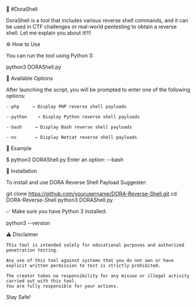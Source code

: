 🔵 #DoraShell


DoraShell is a tool that includes various reverse shell commands, and it can be used in CTF challenges or real-world pentesting to obtain a reverse shell.
Let me explain you about it‼️‼️

⚙️ How to Use

You can run the tool using Python 3:

python3 DORAShell.py

🔧 Available Options

After launching the script, you will be prompted to enter one of the following options:

    --php     → Display PHP reverse shell payloads

    --python    → Display Python reverse shell payloads

    --bash     → Display Bash reverse shell payloads

    --nc       → Display Netcat reverse shell payloads

📌 Example

$ python3 DORAShell.py
Enter an option: --bash

💾 Installation

To install and use DORA Reverse Shell Payload Suggester:

git clone https://github.com/yourusername/DORA-Reverse-Shell.git
cd DORA-Reverse-Shell
python3 DORAShell.py

✅ Make sure you have Python 3 installed:

python3 --version

⚠️ Disclaimer

    This tool is intended solely for educational purposes and authorized penetration testing.

    Any use of this tool against systems that you do not own or have explicit written permission to test is strictly prohibited.

    The creator takes no responsibility for any misuse or illegal activity carried out with this tool.
    You are fully responsible for your actions.

Stay Safe!
